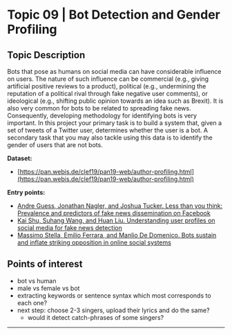 # Topic 09 | Bot Detection and Gender Profiling

## Topic Description

Bots that pose as humans on social media can have considerable influence on users. The nature of such influence can be commercial (e.g., giving artificial positive reviews to a product), political (e.g., undermining the reputation of a political rival through fake negative user comments), or ideological (e.g., shifting public opinion towards an idea such as Brexit). It is also very common for bots to be related to spreading fake news. Consequently, developing methodology for identifying bots is very important. In this project your primary task is to build a system that, given a set of tweets of a Twitter user, determines whether the user is a bot. A secondary task that you may also tackle using this data is to identify the gender of users that are not bots.

**Dataset:**
- [https://pan.webis.de/clef19/pan19-web/author-profiling.html](https://pan.webis.de/clef19/pan19-web/author-profiling.html)

**Entry points:**
- [Andre Guess, Jonathan Nagler, and Joshua Tucker. Less than you think: Prevalence
and predictors of fake news dissemination on Facebook](https://advances.sciencemag.org/content/5/1/eaau4586.abstract)
- [Kai Shu, Suhang Wang, and Huan Liu. Understanding user profiles on social media for fake news detection](http://www.public.asu.edu/~skai2/papers/fake_news_user.pdf)
- [Massimo Stella, Emilio Ferrara, and Manlio De Domenico. Bots sustain and inflate
striking opposition in online social systems](https://arxiv.org/abs/1802.07292)


## Points of interest

- bot vs human
- male vs female vs bot
- extracting keywords or sentence syntax which most corresponds to each one? 
- next step: choose 2-3 singers, upload their lyrics and do the same? 
	- would it detect catch-phrases of some singers? 

--- 

